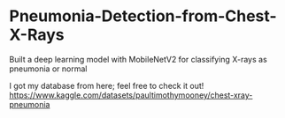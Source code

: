 # Pneumonia-Detection-from-Chest-X-Rays
Built a deep learning model with MobileNetV2 for classifying X-rays as pneumonia or normal

I got my database from here; feel free to check it out!
https://www.kaggle.com/datasets/paultimothymooney/chest-xray-pneumonia
